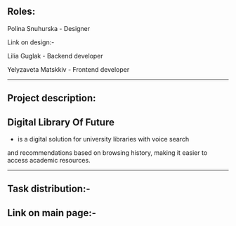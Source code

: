 Roles:
----------------

Polina Snuhurska - Designer

Link on design:-

Lilia Guglak - Backend developer

Yelyzaveta Matskkiv - Frontend developer

--------------------------------------------------------------------------------------

Project description:
------------------------------

Digital Library Of Future
---------------------------------
- is a digital solution for university libraries with voice search

and recommendations based on browsing history, making it easier to access academic resources.

---------------------------------------------------------------------------------------

Task distribution:-
--------------------------

Link on main page:-
-------------------------





